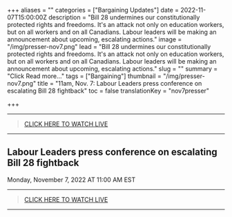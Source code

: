 +++
aliases = ""
categories = ["Bargaining Updates"]
date = 2022-11-07T15:00:00Z
description = "Bill 28 undermines our constitutionally protected rights and freedoms. It's an attack not only on education workers, but on all workers and on all Canadians. Labour leaders will be making an announcement about upcoming, escalating actions."
image = "/img/presser-nov7.png"
lead = "Bill 28 undermines our constitutionally protected rights and freedoms. It's an attack not only on education workers, but on all workers and on all Canadians. Labour leaders will be making an announcement about upcoming, escalating actions."
slug = ""
summary = "Click Read more..."
tags = ["Bargaining"]
thumbnail = "/img/presser-nov7.png"
title = "11am, Nov. 7: Labour Leaders press conference on escalating Bill 28 fightback"
toc = false
translationKey = "nov7presser"

+++


---- 

> [CLICK HERE TO WATCH LIVE](https://www.facebook.com/events/2015481205311411/?active_tab=about)


----


## Labour Leaders press conference on escalating Bill 28 fightback

Monday, November 7, 2022 AT 11:00 AM EST



---- 

> [CLICK HERE TO WATCH LIVE](https://www.facebook.com/events/2015481205311411/?active_tab=about)


----

